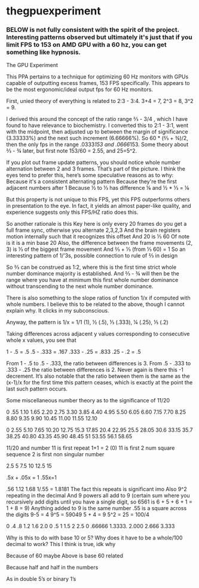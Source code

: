 # thegpuexperiment
### BELOW is not fully consistent with the spirit of the project. Interesting patterns observed but ultimately it's just that if you limit FPS to 153 on AMD GPU with a 60 hz, you can get something like hypnosis. 

The GPU Experiment

This PPA pertains to a technique for optimizing 60 Hz monitors with GPUs capable of outputting excess frames, 153 FPS specifically. This appears to be the most ergonomic/ideal output fps for 60 Hz monitors. 

First, unied theory of everything is related to 2:3 - 3:4. 3+4 = 7, 2^3 = 8, 3^2 = 9.

I derived this around the concept of the ratio range ⅔ - 3/4 , which I have found to have relevance to biochemistry. I converted this to 2:1 - 3:1, went with the midpoint, then adjusted up to between the margin of significance (3.33333%) and the next such increment (6.66666%). So 60 * (⅔ + ¾)/2, then the only fps in the range .0333*153 and .0666*153. Some theory about ⅔ - ¾ later, but first note 153/60 = 2.55, and 25=5^2.

If you plot out frame update patterns, you should notice whole number alternation between 2 and 3 frames. That’s part of the picture. I think the eyes tend to prefer this, here’s some speculative reasons as to why:
Because it's a consistent alternating pattern
Because they're the first adjacent numbers after 1
Because ½ to ⅓ has difference ⅙ and ½ * ⅓ = ⅙

But this property is not unique to this FPS, yet this FPS outperforms others in presentation to the eye. In fact, it yields an almost paper-like quality, and experience suggests only this FPS/HZ ratio does this.

So another rationale is this
Key here is only every 20 frames do you get a full frame sync, otherwise you alternate 2,3,2,3
And the brain registers motion internally such that it recognizes this offset
And 20 is ⅓ 60 
Of note is it is a min base 20
Also, the difference between the frame movements (2, 3) is ⅓ of the biggest frame movement
And ⅔ + ⅓ (from ⅓ 60) = 1
So an interesting pattern of 1/’3s, possible connection to rule of ⅔ in design

So ⅔ can be construed as 1:2, where this is the first time strict whole number dominance majority is established. And ⅔ - ¾ will then be the range where you have at minimum this first whole number dominance without transcending to the next whole number dominance.

There is also something to the slope ratios of function 1/x if computed with whole numbers. I believe this to be related to the above, though I cannot explain why. It clicks in my subconscious. 

Anyway, the pattern is 
1/x = 1/1 (1), ½ (.5), ⅓ (.333), ¼ (.25), ⅕ (.2)

Taking differences across adjacent y values corresponding to consecutive whole x values, you see that 

1 - .5 = .5
.5 - .333 = .167
.333 - .25 = .833
.25 - .2 = .5

From 1 - .5 to .5 - .333, the ratio between differences is 3. From .5 - .333 to .333 - .25 the ratio between differences is 2. Never again is there this -1 decrement. It’s also notable that the ratio between them is the same as the (x-1)/x for the first time this pattern ceases, which is exactly at the point the last such pattern occurs.


Some miscellaneous number theory as to the significance of 11/20

0 .55 1.10 1.65 2.20 2.75 3.30 3.85 4.40 4.95 5.50 6.05 6.60 7.15 7.70 8.25 8.80 9.35 9.90 10.45 11.00 11.55 12.10

0 2.55 5.10 7.65 10.20 12.75 15.3 17.85 20.4 22.95 25.5 28.05 30.6 33.15 35.7 38.25 40.80 43.35 45.90 48.45 51 53.55 56.1 58.65


11/20 and number 11 is first repeat
1+1 = 2 (0)
11 is first 2 num square sequence
2 is first non singular number

2.5 5 7.5 10 12.5 15 



.5x + .05x = 1
.55x=1



.56 1.12 1.68 
1/.55 = 1.8181
The fact this repeats is significant imo
Also 9^2 repeating in the decimal
And 9 powers all add to 9 (certain sum where you recursively add digits until you have a single digit, so 6561 is 6 + 5 + 6 + 1 = 1 + 8 = 9)
Anything added to 9 is the same number 
.55 is a square across the digits 
9-5 = 4
9^5 = 59049 5 + 4 = 9
5^2 = 25 = 100/4

0 .4 .8 1.2 1.6 2.0
0 .5 1 1.5 2 2.5
0 .66666 1.3333. 2.000 2.666 3.333


Why is this to do with base 10 or 5?
Why does it have to be a whole/100 decimal to work? This I think is true, idk why

Because of 60 maybe
Above is base 60 related

Because half and half in the numbers

As in double 5’s or binary 1’s
